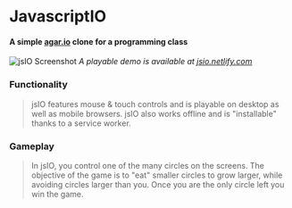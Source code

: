 # JavascriptIO
#### A simple [agar.io](https://agar.io) clone for a programming class

![jsIO Screenshot](https://i.imgur.com/DgasFIW.png)
*A playable demo is available at [jsio.netlify.com](https://jsio.netlify.com)*

### Functionality
>jsIO features mouse & touch controls and is playable on desktop as well as mobile browsers. jsIO also works offline and is "installable" thanks to a service worker.

### Gameplay
>In jsIO, you control one of the many circles on the screens. The objective of the game is to "eat" smaller circles to grow larger, while avoiding circles larger than you. Once you are the only circle left you win the game.